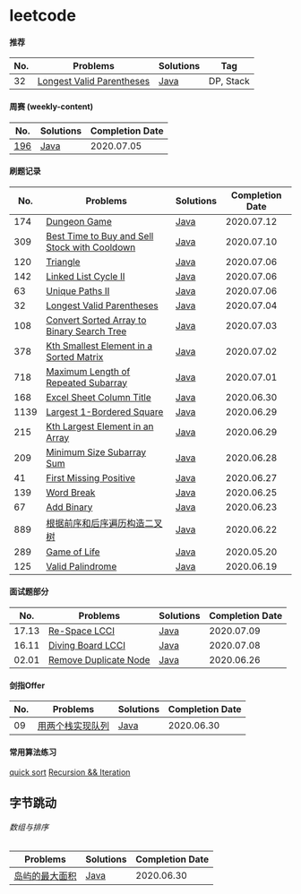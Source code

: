# leetcode

#### 推荐

| No. | Problems | Solutions | Tag |
| ------ | ------ | ------ | ------ |
| 32  | [Longest Valid Parentheses](https://leetcode-cn.com/problems/longest-valid-parentheses/) | [Java](./src/main/java/com/akikun/leetcode/_00032_LongestValidParentheses.java) | DP, Stack |

#### 周赛 (weekly-content)
| No. |  Solutions | Completion Date |
| ------ | ------ | ------ |
| [196](https://leetcode-cn.com/contest/weekly-contest-196) | [Java](./src/main/java/com/akikun/leetcode/_00108_ConvertSortedArrayToBinarySearchTree.java) | 2020.07.05 |  
 
#### 刷题记录

| No. | Problems | Solutions | Completion Date |
| ------ | ------ | ------ | ------ |
| 174 | [Dungeon Game](https://leetcode-cn.com/problems/dungeon-game/) | [Java](./src/main/java/com/akikun/leetcode/_00174_DungeonGame.java) | 2020.07.12 |
| 309 | [Best Time to Buy and Sell Stock with Cooldown](https://leetcode-cn.com/problems/best-time-to-buy-and-sell-stock-with-cooldown/) | [Java](./src/main/java/com/akikun/leetcode/_00309_BestTimetoBuyandSellStockwithCooldown.java) | 2020.07.10 |
| 120 | [Triangle](https://leetcode-cn.com/problems/triangle/) | [Java](./src/main/java/com/akikun/leetcode/_00120_Triangle.java) | 2020.07.06 |
| 142 | [Linked List Cycle II](https://leetcode-cn.com/problems/linked-list-cycle-ii/) | [Java](./src/main/java/com/akikun/leetcode/_00142_LinkedListCycleII.java) | 2020.07.06 |
| 63 | [Unique Paths II](https://leetcode-cn.com/problems/unique-paths-ii/) | [Java](./src/main/java/com/akikun/leetcode/_00063_UniquePathsII.java) | 2020.07.06 |
| 32  | [Longest Valid Parentheses](https://leetcode-cn.com/problems/longest-valid-parentheses/) | [Java](./src/main/java/com/akikun/leetcode/_00032_LongestValidParentheses.java) | 2020.07.04 |
| 108 | [Convert Sorted Array to Binary Search Tree](https://leetcode-cn.com/problems/convert-sorted-array-to-binary-search-tree/) | [Java](./src/main/java/com/akikun/leetcode/_00108_ConvertSortedArrayToBinarySearchTree.java) | 2020.07.03 |
| 378 | [Kth Smallest Element in a Sorted Matrix](https://leetcode-cn.com/problems/kth-smallest-element-in-a-sorted-matrix/) | [Java](./src/main/java/com/akikun/leetcode/_00378_KthSmallestElementInASortedMatrix.java) | 2020.07.02 |
| 718 | [Maximum Length of Repeated Subarray](https://leetcode-cn.com/problems/maximum-length-of-repeated-subarray/) | [Java](./src/main/java/com/akikun/leetcode/_00718_MaximumLengthOfRepeatedSubarray.java) | 2020.07.01 |
| 168 | [Excel Sheet Column Title](https://leetcode-cn.com/problems/excel-sheet-column-title/submissions/) | [Java](./src/main/java/com/akikun/leetcode/_00168_ExcelSheetColumnTitle.java) | 2020.06.30 |
| 1139 | [Largest 1-Bordered Square](https://leetcode-cn.com/problems/largest-1-bordered-square/) | [Java](./src/main/java/com/akikun/leetcode/_01139_Largest1_BorderedSquare.java) | 2020.06.29 |
| 215 | [Kth Largest Element in an Array](https://leetcode-cn.com/problems/kth-largest-element-in-an-array/) | [Java](./src/main/java/com/akikun/leetcode/_00215_KthLargestElementInAnArray.java) | 2020.06.29 |
| 209 | [Minimum Size Subarray Sum](https://leetcode-cn.com/problems/minimum-size-subarray-sum/) | [Java](./src/main/java/com/akikun/leetcode/_00209_MinimumSizeSubarraySum.java) | 2020.06.28 |
| 41  | [First Missing Positive](https://leetcode-cn.com/problems/first-missing-positive/) | [Java](./src/main/java/com/akikun/leetcode/_00041_FirstMissingPositive.java) | 2020.06.27 |
| 139 | [Word Break](https://leetcode-cn.com/problems/word-break/) | [Java](./src/main/java/com/akikun/leetcode/_00139_WordBreak.java) | 2020.06.25 |
| 67  | [Add Binary](https://leetcode-cn.com/problems/add-binary/) | [Java](./src/main/java/com/akikun/leetcode/_00067_AddBinary.java) | 2020.06.23 |
| 889 | [根据前序和后序遍历构造二叉树](https://leetcode-cn.com/problems/construct-binary-tree-from-preorder-and-postorder-traversal/) | [Java](./src/main/java/com/akikun/leetcode/_00889_ConstructBinaryTreeFromPrePost.java) | 2020.06.22 |
| 289 | [Game of Life](https://leetcode-cn.com/problems/game-of-life/) | [Java](./src/main/java/com/akikun/leetcode/_00289_GameOfLife.java) | 2020.05.20 |
| 125 | [Valid Palindrome](https://leetcode-cn.com/problems/valid-palindrome/) | [Java](./src/main/java/com/akikun/leetcode/_00125_ValidPalindrome.java) | 2020.06.19 |

#### 面试题部分

| No. | Problems | Solutions | Completion Date |
| ------ | ------ | ------ | ------ |
| 17.13 | [Re-Space LCCI](https://leetcode-cn.com/problems/re-space-lcci/) | [Java](./src/main/java/com/akikun/leetcode/interview/_17_13_ReSpaceLCCI.java) | 2020.07.09 |
| 16.11 | [Diving Board LCCI](https://leetcode-cn.com/problems/diving-board-lcci/) | [Java](./src/main/java/com/akikun/leetcode/interview/_16_11_DivingBoardLCCI.java) | 2020.07.08 |
| 02.01 | [Remove Duplicate Node](https://leetcode-cn.com/problems/remove-duplicate-node-lcci/) | [Java](./src/main/java/com/akikun/leetcode/interview/_02_01_RemoveDuplicateNode.java) | 2020.06.26 |

#### 剑指Offer

| No. | Problems | Solutions | Completion Date |
| ------ | ------ | ------ | ------ |
| 09 | [用两个栈实现队列](https://leetcode-cn.com/problems/yong-liang-ge-zhan-shi-xian-dui-lie-lcof/) | [Java](./src/main/java/com/akikun/leetcode/offer/CQueue.java) | 2020.06.30 | 

#### 常用算法练习

[quick sort](./src/main/java/com/akikun/leetcode/algorithm/QuickSort.java)
[Recursion && Iteration](./src/main/java/com/akikun/leetcode/algorithm/Fibonacci.java)

## 字节跳动

###### 数组与排序

| Problems | Solutions | Completion Date |
| ------ | ------ | ------ |
| [岛屿的最大面积](https://leetcode-cn.com/explore/interview/card/bytedance/243/array-and-sorting/1034/) | [Java](./src/main/java/com/akikun/leetcode/bytedance/MaxAreaOfIsland.java) | 2020.06.30 |
